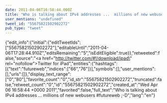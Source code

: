 ```yaml
---
date: 2011-04-06T16:58:44.000Z
title: "Who is talking about IPv4 addresses ...  millions of new webusers #futureweb ;-D″"
user_mentions: "undefined"
tweet_id: "55675821502902272"
pub_type: "tweet"
---
```

{"edit_info":{"initial":{"editTweetIds":["55675821502902272"],"editableUntil":"2011-04-06T17:28:44.910Z","editsRemaining":"5","isEditEligible":true}},"retweeted":false,"source":"<a href=\"http://twitter.com/#!/download/ipad\" rel=\"nofollow\">Twitter for iPad</a>","entities":{"hashtags":[{"text":"futureweb","indices":["66","76"]}],"symbols":[],"user_mentions":[],"urls":[]},"display_text_range":["0","80"],"favorite_count":"0","id_str":"55675821502902272","truncated":false,"retweet_count":"0","id":"55675821502902272","created_at":"Wed Apr 06 16:58:44 +0000 2011","favorited":false,"full_text":"Who is talking about IPv4 addresses ...  millions of new webusers #futureweb ;-D","lang":"en"}
